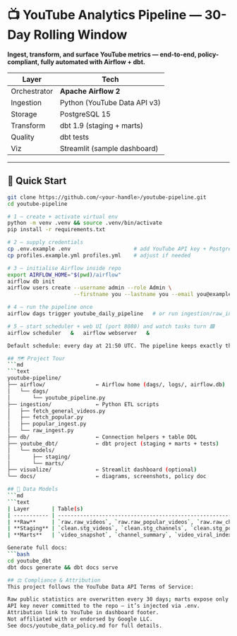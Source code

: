 # 📺 YouTube Analytics Pipeline — 30-Day Rolling Window

**Ingest, transform, and surface YouTube metrics — end-to-end, policy-compliant, fully automated with Airflow + dbt.**

| Layer        | Tech                         |
| ------------ | ---------------------------- |
| Orchestrator | **Apache Airflow 2**         |
| Ingestion    | Python (YouTube Data API v3) |
| Storage      | PostgreSQL 15                |
| Transform    | dbt 1.9 (staging + marts)    |
| Quality      | dbt tests                    |
| Viz          | Streamlit (sample dashboard) |

---

## 🚀 Quick Start

```bash
git clone https://github.com/<your-handle>/youtube-pipeline.git
cd youtube-pipeline

# 1 — create + activate virtual env
python -m venv .venv && source .venv/bin/activate
pip install -r requirements.txt

# 2 — supply credentials
cp .env.example .env                    # add YouTube API key + Postgres creds
cp profiles.example.yml profiles.yml    # adjust if needed

# 3 — initialise Airflow inside repo
export AIRFLOW_HOME="$(pwd)/airflow"
airflow db init
airflow users create --username admin --role Admin \
                     --firstname you --lastname you --email you@example.com

# 4 — run the pipeline once
airflow dags trigger youtube_daily_pipeline   # or run ingestion/raw_ingest.py manually

# 5 — start scheduler + web UI (port 8080) and watch tasks turn 🟩
airflow scheduler   &   airflow webserver   &

Default schedule: every day at 21:50 UTC. The pipeline keeps exactly the last 30 days of raw data.

## 🗺️ Project Tour
```md
```text
youtube-pipeline/
├── airflow/                ← Airflow home (dags/, logs/, airflow.db)
│   └── dags/
│       └── youtube_pipeline.py
├── ingestion/              ← Python ETL scripts
│   ├── fetch_general_videos.py
│   ├── fetch_popular.py
│   ├── popular_ingest.py
│   └── raw_ingest.py
├── db/                     ← Connection helpers + table DDL
├── youtube_dbt/            ← dbt project (staging + marts + tests)
│   └── models/
│       ├── staging/
│       └── marts/
├── visualize/              ← Streamlit dashboard (optional)
└── docs/                   ← diagrams, screenshots, policy doc

## 🧩 Data Models
```md
```text
| Layer       | Table(s)                                                                                      | Key idea                                                    |
| ----------- | --------------------------------------------------------------------------------------------- | ----------------------------------------------------------- |
| **Raw**     | `raw.raw_videos`, `raw.raw_popular_videos`, `raw.raw_channels`                                | JSON blobs exactly as returned by the API (rolling 30 days) |
| **Staging** | `clean.stg_videos`, `clean.stg_channels`, `clean.stg_popular_videos`                          | Flattened columns, typed; dbt `unique` / `not_null` tests   |
| **Marts**   | `video_snapshot`, `channel_summary`, `video_viral_index`, `underdog_videos`, `channel_growth` | Viral-index leaderboard, rising channels, growth velocity   |

Generate full docs:
```bash
cd youtube_dbt
dbt docs generate && dbt docs serve

## ⚖️ Compliance & Attribution
This project follows the YouTube Data API Terms of Service:

Raw public statistics are overwritten every 30 days; marts expose only derived or aggregated fields.
API key never committed to the repo — it’s injected via .env.
Attribution link to YouTube in dashboard footer.
Not affiliated with or endorsed by Google LLC.
See docs/youtube_data_policy.md for full details.
```
